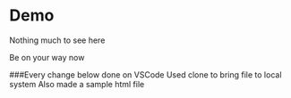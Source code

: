 # Demo

Nothing much to see here

Be on your way now

###Every change below done on VSCode
Used clone to bring file to local system
Also made a sample html file